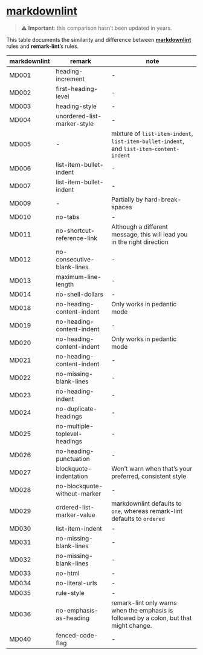 # [markdownlint](https://github.com/markdownlint/markdownlint)

> ⚠️ **Important**: this comparison hasn’t been updated in years.

This table documents the similarity and difference between
[**markdownlint**](https://github.com/markdownlint/markdownlint/blob/master/docs/RULES.md)
rules and **remark-lint**’s rules.

| markdownlint | remark | note |
| - | - | - |
| MD001 | heading-increment | - |
| MD002 | first-heading-level | - |
| MD003 | heading-style | - |
| MD004 | unordered-list-marker-style | - |
| MD005 | - | mixture of `list-item-indent`, `list-item-bullet-indent`, and `list-item-content-indent` |
| MD006 | list-item-bullet-indent | - |
| MD007 | list-item-bullet-indent | - |
| MD009 | - | Partially by hard-break-spaces |
| MD010 | no-tabs | - |
| MD011 | no-shortcut-reference-link | Although a different message, this will lead you in the right direction |
| MD012 | no-consecutive-blank-lines | - |
| MD013 | maximum-line-length | - |
| MD014 | no-shell-dollars | - |
| MD018 | no-heading-content-indent | Only works in pedantic mode |
| MD019 | no-heading-content-indent | - |
| MD020 | no-heading-content-indent | Only works in pedantic mode |
| MD021 | no-heading-content-indent | - |
| MD022 | no-missing-blank-lines | - |
| MD023 | no-heading-indent | - |
| MD024 | no-duplicate-headings | - |
| MD025 | no-multiple-toplevel-headings | - |
| MD026 | no-heading-punctuation | - |
| MD027 | blockquote-indentation | Won’t warn when that’s your preferred, consistent style |
| MD028 | no-blockquote-without-marker | - |
| MD029 | ordered-list-marker-value | markdownlint defaults to `one`, whereas remark-lint defaults to `ordered` |
| MD030 | list-item-indent | - |
| MD031 | no-missing-blank-lines | - |
| MD032 | no-missing-blank-lines | - |
| MD033 | no-html | - |
| MD034 | no-literal-urls | - |
| MD035 | rule-style | - |
| MD036 | no-emphasis-as-heading | remark-lint only warns when the emphasis is followed by a colon, but that might change. |
| MD040 | fenced-code-flag | - |
